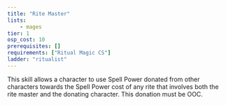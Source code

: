 ```yaml
---
title: "Rite Master"
lists:
    - mages
tier: 1
osp_cost: 10
prerequisites: []
requirements: ["Ritual Magic CS"]
ladder: "ritualist"
---
```

This skill allows a character to use Spell Power donated from other characters towards the Spell Power cost of any rite that involves both the rite master and the donating character. This donation must be OOC.
